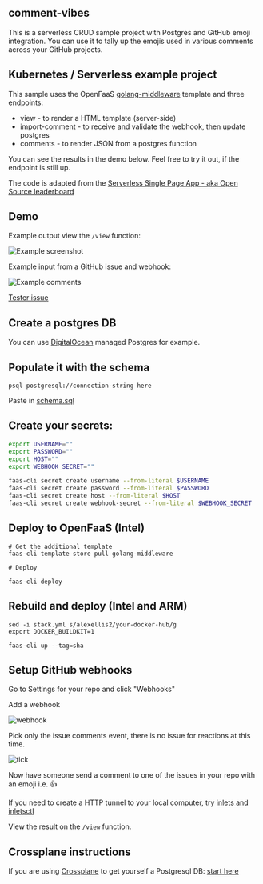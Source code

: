 ## comment-vibes

This is a serverless CRUD sample project with Postgres and GitHub emoji integration. You can use it to tally up the emojis used in various comments across your GitHub projects.

## Kubernetes / Serverless example project

This sample uses the OpenFaaS [golang-middleware](https://github.com/openfaas-incubator/golang-http-template/) template and three endpoints:

* view - to render a HTML template (server-side)
* import-comment - to receive and validate the webhook, then update postgres
* comments - to render JSON from a postgres function

You can see the results in the demo below. Feel free to try it out, if the endpoint is still up.

The code is adapted from the [Serverless Single Page App - aka Open Source leaderboard](https://github.com/alexellis/leaderboard-app/)

## Demo

Example output view the `/view` function:

![Example screenshot](docs/example.png)

Example input from a GitHub issue and webhook:

![Example comments](docs/comments.png)

[Tester issue](https://github.com/teamserverless/proposals/issues/1)

## Create a postgres DB

You can use [DigitalOcean](https://digitalocean.com) managed Postgres for example.

## Populate it with the schema

```
psql postgresql://connection-string here
```

Paste in [schema.sql](schema.sql)

## Create your secrets:

```bash
export USERNAME=""
export PASSWORD=""
export HOST=""
export WEBHOOK_SECRET=""

faas-cli secret create username --from-literal $USERNAME
faas-cli secret create password --from-literal $PASSWORD
faas-cli secret create host --from-literal $HOST
faas-cli secret create webhook-secret --from-literal $WEBHOOK_SECRET
```

## Deploy to OpenFaaS (Intel)

```
# Get the additional template
faas-cli template store pull golang-middleware

# Deploy

faas-cli deploy
```

## Rebuild and deploy (Intel and ARM)

```
sed -i stack.yml s/alexellis2/your-docker-hub/g
export DOCKER_BUILDKIT=1

faas-cli up --tag=sha
```

## Setup GitHub webhooks

Go to Settings for your repo and click "Webhooks"

Add a webhook

![webhook](docs/webhook.png)

Pick only the issue comments event, there is no issue for reactions at this time.

![tick](docs/tick.png)

Now have someone send a comment to one of the issues in your repo with an emoji i.e. 👍

If you need to create a HTTP tunnel to your local computer, try [inlets and inletsctl](https://docs.inlets.dev/)

View the result on the `/view` function.

## Crossplane instructions

If you are using [Crossplane](https://crossplane.io/) to get yourself a Postgresql DB: [start here](crossplane.md)
